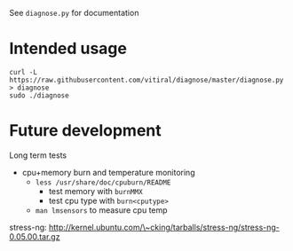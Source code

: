 See `diagnose.py` for documentation

# Intended usage
```
curl -L https://raw.githubusercontent.com/vitiral/diagnose/master/diagnose.py > diagnose
sudo ./diagnose
```

# Future development

Long term tests
- cpu+memory burn and temperature monitoring
    - `less /usr/share/doc/cpuburn/README`
        - test memory with `burnMMX`
        - test cpu type with `burn<cputype>`
    - `man lmsensors` to measure cpu temp


stress-ng:
    http://kernel.ubuntu.com/\~cking/tarballs/stress-ng/stress-ng-0.05.00.tar.gz
